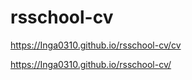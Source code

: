 # rsschool-cv



https://Inga0310.github.io/rsschool-cv/cv



https://Inga0310.github.io/rsschool-cv/

